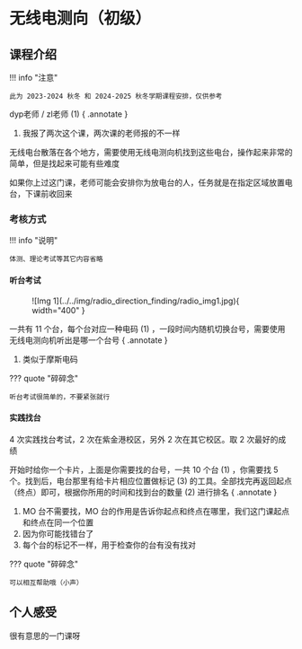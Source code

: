 # 无线电测向（初级）

<!-- !!! tip "说明"

    此文档正在更新中…… -->

## 课程介绍

!!! info "注意"

    此为 2023-2024 秋冬 和 2024-2025 秋冬学期课程安排，仅供参考

dyp老师 / zl老师 (1)
{ .annotate }

1. 我报了两次这个课，两次课的老师报的不一样

无线电台散落在各个地方，需要使用无线电测向机找到这些电台，操作起来非常的简单，但是找起来可能有些难度

如果你上过这门课，老师可能会安排你为放电台的人，任务就是在指定区域放置电台，下课前收回来

### 考核方式

!!! info "说明"

    体测、理论考试等其它内容省略

#### 听台考试

<figure markdown="span">
    ![Img 1](../../img/radio_direction_finding/radio_img1.jpg){ width="400" }
</figure>

一共有 11 个台，每个台对应一种电码 (1) ，一段时间内随机切换台号，需要使用无线电测向机听出是哪一个台号
{ .annotate }

1. 类似于摩斯电码

??? quote "碎碎念"

    听台考试很简单的，不要紧张就行

#### 实践找台

4 次实践找台考试，2 次在紫金港校区，另外 2 次在其它校区。取 2 次最好的成绩

开始时给你一个卡片，上面是你需要找的台号，一共 10 个台 (1) ，你需要找 5 个。找到后，电台那里有给卡片相应位置做标记 (3) 的工具。全部找完再返回起点（终点）即可，根据你所用的时间和找到台的数量 (2) 进行排名
{ .annotate }

1. MO 台不需要找，MO 台的作用是告诉你起点和终点在哪里，我们这门课起点和终点在同一个位置
2. 因为你可能找错台了
3. 每个台的标记不一样，用于检查你的台有没有找对

??? quote "碎碎念"

    可以相互帮助哦（小声）

## 个人感受

很有意思的一门课呀
